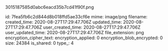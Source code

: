 3015187585d0abc6eacd35b7cd41f90f.png

id: 7fea5fb6c2d844d8b018ffd5ae33cf6e
mime: image/png
filename: 
created_time: 2020-08-27T17:29:47.706Z
updated_time: 2020-08-27T17:29:47.706Z
user_created_time: 2020-08-27T17:29:47.706Z
user_updated_time: 2020-08-27T17:29:47.706Z
file_extension: png
encryption_cipher_text: 
encryption_applied: 0
encryption_blob_encrypted: 0
size: 24384
is_shared: 0
type_: 4